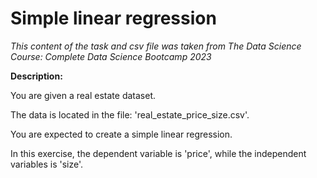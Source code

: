 # Simple linear regression
_This content of the task and csv file was taken from The Data Science Course: Complete Data Science Bootcamp 2023_

__Description:__

You are given a real estate dataset. 

The data is located in the file: 'real_estate_price_size.csv'. 

You are expected to create a simple linear regression.

In this exercise, the dependent variable is 'price', while the independent variables is 'size'.